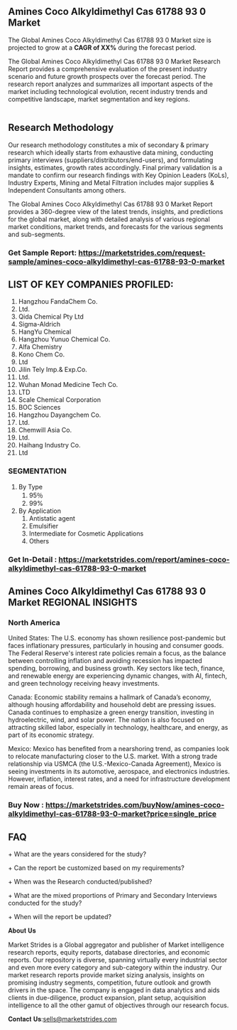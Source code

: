 <h2>Amines Coco Alkyldimethyl Cas 61788 93 0 Market</h2>
<p>The Global Amines Coco Alkyldimethyl Cas 61788 93 0 Market size is projected to grow at a <strong>CAGR of XX%</strong> during the forecast period.</p>
<p>The Global Amines Coco Alkyldimethyl Cas 61788 93 0 Market Research Report provides a comprehensive evaluation of the present industry scenario and future growth prospects over the forecast period. The research report analyzes and summarizes all important aspects of the market including technological evolution, recent industry trends and competitive landscape, market segmentation and key regions.</p>
<p><img alt="" /></p>
<h2>Research Methodology</h2>
<p>Our research methodology constitutes a mix of secondary &amp; primary research which ideally starts from exhaustive data mining, conducting primary interviews (suppliers/distributors/end-users), and formulating insights, estimates, growth rates accordingly. Final primary validation is a mandate to confirm our research findings with Key Opinion Leaders (KoLs), Industry Experts, Mining and Metal Filtration includes major supplies &amp; Independent Consultants among others.</p>
<p>The Global Amines Coco Alkyldimethyl Cas 61788 93 0 Market Report provides a 360-degree view of the latest trends, insights, and predictions for the global market, along with detailed analysis of various regional market conditions, market trends, and forecasts for the various segments and sub-segments.</p>
<h3><strong>Get Sample Report: <a href="https://marketstrides.com/request-sample/amines-coco-alkyldimethyl-cas-61788-93-0-market">https://marketstrides.com/request-sample/amines-coco-alkyldimethyl-cas-61788-93-0-market</a></strong></h3>
<h2>LIST OF KEY COMPANIES PROFILED:</h2>
<ol>
<li>Hangzhou FandaChem Co.</li>
<li>Ltd.</li>
<li>Qida Chemical Pty Ltd</li>
<li>Sigma-Aldrich</li>
<li>HangYu Chemical</li>
<li>Hangzhou Yunuo Chemical Co.</li>
<li>Alfa Chemistry</li>
<li>Kono Chem Co.</li>
<li>Ltd</li>
<li>Jilin Tely Imp.&amp; Exp.Co.</li>
<li>Ltd.</li>
<li>Wuhan Monad Medicine Tech Co.</li>
<li>LTD</li>
<li>Scale Chemical Corporation</li>
<li>BOC Sciences</li>
<li>Hangzhou Dayangchem Co.</li>
<li>Ltd.</li>
<li>Chemwill Asia Co.</li>
<li>Ltd.</li>
<li>Haihang Industry Co.</li>
<li>Ltd</li>
</ol>
<h3>SEGMENTATION</h3>
<ol>
<li>By Type
<ol>
<li>95％</li>
<li>99%</li>
</ol>
</li>
<li>By Application
<ol>
<li>Antistatic agent</li>
<li>Emulsifier</li>
<li>Intermediate for Cosmetic Applications</li>
<li>Others</li>
</ol>
</li>
</ol>
<h3><strong>Get In-Detail : <a href="https://marketstrides.com/report/amines-coco-alkyldimethyl-cas-61788-93-0-market">https://marketstrides.com/report/amines-coco-alkyldimethyl-cas-61788-93-0-market</a></strong></h3>
<h2>Amines Coco Alkyldimethyl Cas 61788 93 0 Market REGIONAL INSIGHTS</h2>
<h3>North America</h3>
<p>United States: The U.S. economy has shown resilience post-pandemic but faces inflationary pressures, particularly in housing and consumer goods. The Federal Reserve's interest rate policies remain a focus, as the balance between controlling inflation and avoiding recession has impacted spending, borrowing, and business growth. Key sectors like tech, finance, and renewable energy are experiencing dynamic changes, with AI, fintech, and green technology receiving heavy investments.</p>
<p>Canada: Economic stability remains a hallmark of Canada&rsquo;s economy, although housing affordability and household debt are pressing issues. Canada continues to emphasize a green energy transition, investing in hydroelectric, wind, and solar power. The nation is also focused on attracting skilled labor, especially in technology, healthcare, and energy, as part of its economic strategy.</p>
<p>Mexico: Mexico has benefited from a nearshoring trend, as companies look to relocate manufacturing closer to the U.S. market. With a strong trade relationship via USMCA (the U.S.-Mexico-Canada Agreement), Mexico is seeing investments in its automotive, aerospace, and electronics industries. However, inflation, interest rates, and a need for infrastructure development remain areas of focus.</p>
<h3><strong>Buy Now : <a href="https://marketstrides.com/buyNow/amines-coco-alkyldimethyl-cas-61788-93-0-market?price=single_price">https://marketstrides.com/buyNow/amines-coco-alkyldimethyl-cas-61788-93-0-market?price=single_price</a></strong></h3>
<h2>FAQ</h2>
<p>+ What are the years considered for the study?</p>
<p>+ Can the report be customized based on my requirements?</p>
<p>+ When was the Research conducted/published?</p>
<p>+ What are the mixed proportions of Primary and Secondary Interviews conducted for the study?</p>
<p>+ When will the report be updated?</p>
<p>𝐀𝐛𝐨𝐮𝐭 𝐔𝐬</p>
<p>Market Strides is a Global aggregator and publisher of Market intelligence research reports, equity reports, database directories, and economic reports. Our repository is diverse, spanning virtually every industrial sector and even more every category and sub-category within the industry. Our market research reports provide market sizing analysis, insights on promising industry segments, competition, future outlook and growth drivers in the space. The company is engaged in data analytics and aids clients in due-diligence, product expansion, plant setup, acquisition intelligence to all the other gamut of objectives through our research focus.</p>
<p>𝐂𝐨𝐧𝐭𝐚𝐜𝐭 𝐔𝐬:<a href="mailto:sells@marketstrides.com">sells@marketstrides.com</a></p>
